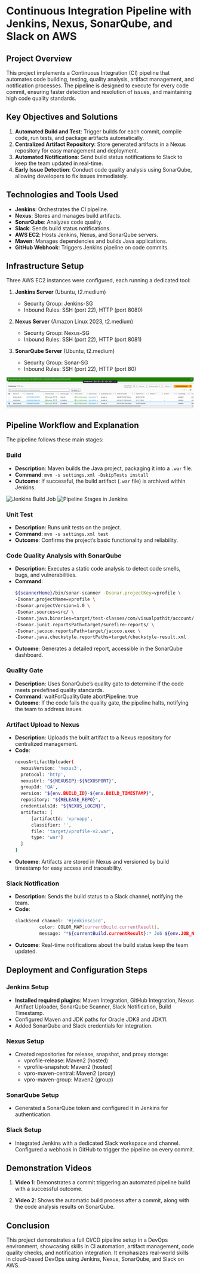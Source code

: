 # Continuous Integration Pipeline with Jenkins, Nexus, SonarQube, and Slack on AWS

## Project Overview
This project implements a Continuous Integration (CI) pipeline that automates code building, testing, quality analysis, artifact management, and notification processes. The pipeline is designed to execute for every code commit, ensuring faster detection and resolution of issues, and maintaining high code quality standards.

## Key Objectives and Solutions
1. **Automated Build and Test**: Trigger builds for each commit, compile code, run tests, and package artifacts automatically.
2. **Centralized Artifact Repository**: Store generated artifacts in a Nexus repository for easy management and deployment.
3. **Automated Notifications**: Send build status notifications to Slack to keep the team updated in real-time.
4. **Early Issue Detection**: Conduct code quality analysis using SonarQube, allowing developers to fix issues immediately.

## Technologies and Tools Used
- **Jenkins**: Orchestrates the CI pipeline.
- **Nexus**: Stores and manages build artifacts.
- **SonarQube**: Analyzes code quality.
- **Slack**: Sends build status notifications.
- **AWS EC2**: Hosts Jenkins, Nexus, and SonarQube servers.
- **Maven**: Manages dependencies and builds Java applications.
- **GitHub Webhook**: Triggers Jenkins pipeline on code commits.

## Infrastructure Setup
Three AWS EC2 instances were configured, each running a dedicated tool:

1. **Jenkins Server** (Ubuntu, t2.medium)
   - Security Group: Jenkins-SG
   - Inbound Rules: SSH (port 22), HTTP (port 8080)

2. **Nexus Server** (Amazon Linux 2023, t2.medium)
   - Security Group: Nexus-SG
   - Inbound Rules: SSH (port 22), HTTP (port 8081)

3. **SonarQube Server** (Ubuntu, t2.medium)
   - Security Group: Sonar-SG
   - Inbound Rules: SSH (port 22), HTTP (port 80)

![AWS EC2 Instances](images/ec2%20instances.png)

## Pipeline Workflow and Explanation

The pipeline follows these main stages:

### Build
- **Description**: Maven builds the Java project, packaging it into a `.war` file.
- **Command**: `mvn -s settings.xml -DskipTests install`
- **Outcome**: If successful, the build artifact (`.war` file) is archived within Jenkins.

![Jenkins Build Job](path/to/your/jenkins-build-job-screenshot.png)
![Pipeline Stages in Jenkins](path/to/your/pipeline-stages-screenshot.png)

### Unit Test
- **Description**: Runs unit tests on the project.
- **Command**: `mvn -s settings.xml test`
- **Outcome**: Confirms the project’s basic functionality and reliability.

### Code Quality Analysis with SonarQube
- **Description**: Executes a static code analysis to detect code smells, bugs, and vulnerabilities.
- **Command**:
  ```sh
  ${scannerHome}/bin/sonar-scanner -Dsonar.projectKey=vprofile \
  -Dsonar.projectName=vprofile \
  -Dsonar.projectVersion=1.0 \
  -Dsonar.sources=src/ \
  -Dsonar.java.binaries=target/test-classes/com/visualpathit/account/controllerTest/ \
  -Dsonar.junit.reportsPath=target/surefire-reports/ \
  -Dsonar.jacoco.reportsPath=target/jacoco.exec \
  -Dsonar.java.checkstyle.reportPaths=target/checkstyle-result.xml


- **Outcome**: Generates a detailed report, accessible in the SonarQube dashboard.

### Quality Gate
- **Description**: Uses SonarQube’s quality gate to determine if the code meets predefined quality standards.
- **Command**: waitForQualityGate abortPipeline: true
- **Outcome**: If the code fails the quality gate, the pipeline halts, notifying the team to address issues.

### Artifact Upload to Nexus
- **Description**: Uploads the built artifact to a Nexus repository for centralized management.
- **Code**:
  ```sh
  nexusArtifactUploader(
    nexusVersion: 'nexus3',
    protocol: 'http',
    nexusUrl: "${NEXUSIP}:${NEXUSPORT}",
    groupId: 'QA',
    version: "${env.BUILD_ID}-${env.BUILD_TIMESTAMP}",
    repository: "${RELEASE_REPO}",
    credentialsId: "${NEXUS_LOGIN}",
    artifacts: [
        [artifactId: 'vproapp',
        classifier: '',
        file: 'target/vprofile-v2.war',
        type: 'war']
    ]
  )

- **Outcome**: Artifacts are stored in Nexus and versioned by build timestamp for easy access and traceability.

### Slack Notification

- **Description**: Sends the build status to a Slack channel, notifying the team.
- **Code**:
  ```sh
  slackSend channel: '#jenkinscicd',
           color: COLOR_MAP[currentBuild.currentResult],
           message: "*${currentBuild.currentResult}:* Job ${env.JOB_NAME} build ${env.BUILD_NUMBER} \n More info at: ${env.BUILD_URL}"

- **Outcome**: Real-time notifications about the build status keep the team updated.

## Deployment and Configuration Steps
### Jenkins Setup

- **Installed required plugins**: Maven Integration, GitHub Integration, Nexus Artifact Uploader, SonarQube Scanner, Slack Notification, Build Timestamp.
- Configured Maven and JDK paths for Oracle JDK8 and JDK11.
- Added SonarQube and Slack credentials for integration.

### Nexus Setup

- Created repositories for release, snapshot, and proxy storage:
    - vprofile-release: Maven2 (hosted)
    - vprofile-snapshot: Maven2 (hosted)
    - vpro-maven-central: Maven2 (proxy)
    - vpro-maven-group: Maven2 (group)

### SonarQube Setup

- Generated a SonarQube token and configured it in Jenkins for authentication.

### Slack Setup

- Integrated Jenkins with a dedicated Slack workspace and channel.
    Configured a webhook in GitHub to trigger the pipeline on every commit.

## Demonstration Videos

1. **Video 1**: Demonstrates a commit triggering an automated pipeline build with a successful outcome.

2. **Video 2**: Shows the automatic build process after a commit, along with the code analysis results on SonarQube.

## Conclusion

This project demonstrates a full CI/CD pipeline setup in a DevOps environment, showcasing skills in CI automation, artifact management, code quality checks, and notification integration. It emphasizes real-world skills in cloud-based DevOps using Jenkins, Nexus, SonarQube, and Slack on AWS.